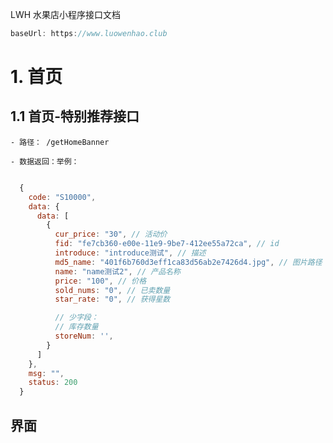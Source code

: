 LWH 水果店小程序接口文档

```js
baseUrl: https://www.luowenhao.club

```
# 1. 首页
## 1.1 首页-特别推荐接口

    - 路径： /getHomeBanner

    - 数据返回：举例：
```js

  {
    code: "S10000",
    data: {
      data: [
        {
          cur_price: "30", // 活动价
          fid: "fe7cb360-e00e-11e9-9be7-412ee55a72ca", // id
          introduce: "introduce测试", // 描述
          md5_name: "401f6b760d3eff1ca83d56ab2e7426d4.jpg", // 图片路径 后续要改
          name: "name测试2", // 产品名称
          price: "100", // 价格
          sold_nums: "0", // 已卖数量
          star_rate: "0", // 获得星数

          // 少字段： 
          // 库存数量
          storeNum: '',
        }
      ]
    },
    msg: "",
    status: 200
  }
```


 

## 界面
 
